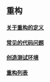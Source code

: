 ## 重构 


####  [关于重构的定义](https://github.com/ylzyqt/summarize-integration/blob/master/reconsitution/define.md)

####  [常见的代码问题](https://github.com/ylzyqt/summarize-integration/blob/master/reconsitution/problem.md)

####  [创造测试环境](https://github.com/ylzyqt/summarize-integration/blob/master/reconsitution/test.md)

####  [重构列表](https://github.com/ylzyqt/summarize-integration/blob/master/reconsitution/list.md)
